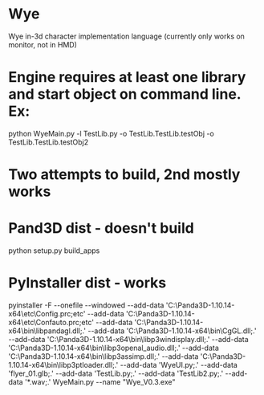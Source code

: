 # Wye
Wye in-3d character implementation language
(currently only works on monitor, not in HMD)

# Engine requires at least one library and start object on command line.  Ex:
python WyeMain.py -l TestLib.py -o TestLib.TestLib.testObj -o TestLib.TestLib.testObj2

# Two attempts to build, 2nd mostly works

# Pand3D dist - doesn't build
python setup.py build_apps
# PyInstaller dist - works
pyinstaller -F --onefile --windowed  --add-data 'C:\Panda3D-1.10.14-x64\etc\Config.prc;etc'  --add-data 'C:\Panda3D-1.10.14-x64\etc\Confauto.prc;etc' --add-data 'C:\Panda3D-1.10.14-x64\bin\libpandagl.dll;.' --add-data 'C:\Panda3D-1.10.14-x64\bin\CgGL.dll;.' --add-data 'C:\Panda3D-1.10.14-x64\bin\libp3windisplay.dll;.' --add-data 'C:\Panda3D-1.10.14-x64\bin\libp3openal_audio.dll;.' --add-data 'C:\Panda3D-1.10.14-x64\bin\libp3assimp.dll;.' --add-data 'C:\Panda3D-1.10.14-x64\bin\libp3ptloader.dll;.' --add-data 'WyeUI.py;.'  --add-data 'flyer_01.glb;.' --add-data 'TestLib.py;.' --add-data 'TestLib2.py;.' --add-data '*.wav;.' WyeMain.py --name "Wye_V0.3.exe"
